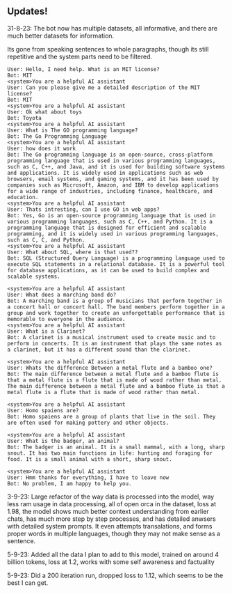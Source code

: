 ## Updates!
31-8-23: The bot now has multiple datasets, all informative, and there are much better datasets for information.

Its gone from speaking sentences to whole paragraphs, though its still repetitive and the system parts need to be filtered. 
```
User: Hello, I need help. What is an MIT license?
Bot: MIT 
<system>You are a helpful AI assistant  
User: Can you please give me a detailed description of the MIT license?
Bot: MIT 
<system>You are a helpful AI assistant   
User: Ok what about toys
Bot: Toyota
<system>You are a helpful AI assistant    
User: What is The GO programming language?
Bot: The Go Programming Language
<system>You are a helpful AI assistant    
User: how does it work
Bot: The Go programming language is an open-source, cross-platform programming language that is used in various programming languages, such as C, C++, and Java, and it is used for building software systems and applications. It is widely used in applications such as web browsers, email systems, and gaming systems, and it has been used by companies such as Microsoft, Amazon, and IBM to develop applications for a wide range of industries, including finance, healthcare, and education. 
<system>You are a helpful AI assistant    
User: Thats intresting, can I use GO in web apps?
Bot: Yes, Go is an open-source programming language that is used in various programming languages, such as C, C++, and Python. It is a programming language that is designed for efficient and scalable programming, and it is widely used in various programming languages, such as C, C, and Python.
<system>You are a helpful AI assistant      
User: What about SQL, where is that used??
Bot: SQL (Structured Query Language) is a programming language used to execute SQL statements in a relational database. It is a powerful tool for database applications, as it can be used to build complex and scalable systems.

<system>You are a helpful AI assistant        
User: What does a marching band do?
Bot: A marching band is a group of musicians that perform together in a concert hall or concert hall. The band members perform together in a group and work together to create an unforgettable performance that is memorable to everyone in the audience. 
<system>You are a helpful AI assistant         
User: What is a Clarinet?
Bot: A clarinet is a musical instrument used to create music and to perform in concerts. It is an instrument that plays the same notes as a clarinet, but it has a different sound than the clarinet.

<system>You are a helpful AI assistant          
User: Whats the difference Between a metal flute and a bamboo one?
Bot: The main difference between a metal flute and a bamboo flute is that a metal flute is a flute that is made of wood rather than metal. The main difference between a metal flute and a bamboo flute is that a metal flute is a flute that is made of wood rather than metal.

<system>You are a helpful AI assistant           
User: Homo spaiens are?
Bot: Homo spaiens are a group of plants that live in the soil. They are often used for making pottery and other objects.

<system>You are a helpful AI assistant           
User: What is the badger, an animal?
Bot: The badger is an animal. It is a small mammal, with a long, sharp snout. It has two main functions in life: hunting and foraging for food. It is a small animal with a short, sharp snout.

<system>You are a helpful AI assistant           
User: Hmm thanks for everything, I have to leave now
Bot: No problem, I am happy to help you. 
```

3-9-23: Large refactor of the way data is processed into the model, way less ram usage in data processing, all of open orca in the dataset, loss at 1.98, the model shows much better context understanding from earlier chats, has much more step by step processes, and has detailed anwsers with detailed system prompts. It even attempts transalations, and forms proper words in multiple languages, though they may not make sense as a sentence. 

5-9-23: Added all the data I plan to add to this model, trained on around 4 billion tokens, loss at 1.2, works with some self awareness and factuality

5-9-23: Did a 200 iteration run, dropped loss to 1.12, which seems to be the best I can get. 
